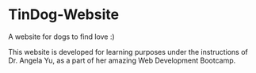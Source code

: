 # TinDog-Website
A website for dogs to find love :)

This website is developed for learning purposes under the instructions of Dr. Angela Yu, as a part of her amazing Web Development Bootcamp. 
